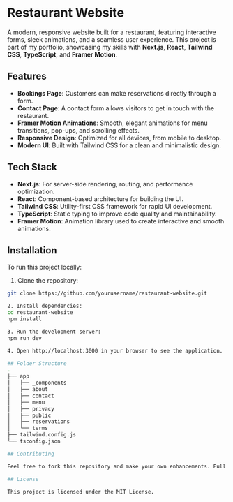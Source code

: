 # Restaurant Website

A modern, responsive website built for a restaurant, featuring interactive forms, sleek animations, and a seamless user experience. This project is part of my portfolio, showcasing my skills with **Next.js**, **React**, **Tailwind CSS**, **TypeScript**, and **Framer Motion**.

## Features

- **Bookings Page**: Customers can make reservations directly through a form.
- **Contact Page**: A contact form allows visitors to get in touch with the restaurant.
- **Framer Motion Animations**: Smooth, elegant animations for menu transitions, pop-ups, and scrolling effects.
- **Responsive Design**: Optimized for all devices, from mobile to desktop.
- **Modern UI**: Built with Tailwind CSS for a clean and minimalistic design.

## Tech Stack

- **Next.js**: For server-side rendering, routing, and performance optimization.
- **React**: Component-based architecture for building the UI.
- **Tailwind CSS**: Utility-first CSS framework for rapid UI development.
- **TypeScript**: Static typing to improve code quality and maintainability.
- **Framer Motion**: Animation library used to create interactive and smooth animations.

## Installation

To run this project locally:

1. Clone the repository:

```bash
git clone https://github.com/yourusername/restaurant-website.git

2. Install dependencies:
cd restaurant-website
npm install

3. Run the development server:
npm run dev

4. Open http://localhost:3000 in your browser to see the application.

## Folder Structure
.
├── app
│   ├── _components
│   ├── about
│   ├── contact
│   ├── menu
│   ├── privacy
│   ├── public
│   ├── reservations
│   └── terms
├── tailwind.config.js
└── tsconfig.json

## Contributing

Feel free to fork this repository and make your own enhancements. Pull requests are welcome!

## License

This project is licensed under the MIT License.

```
